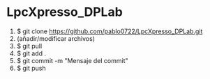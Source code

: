 # LpcXpresso_DPLab
1) $ git clone https://github.com/pablo0722/LpcXpresso_DPLab.git <br />
2) (añadir/modificar archivos) <br />
3) $ git pull <br />
4) $ git add . <br />
5) $ git commit -m "Mensaje del commit" <br />
6) $ git push <br />
